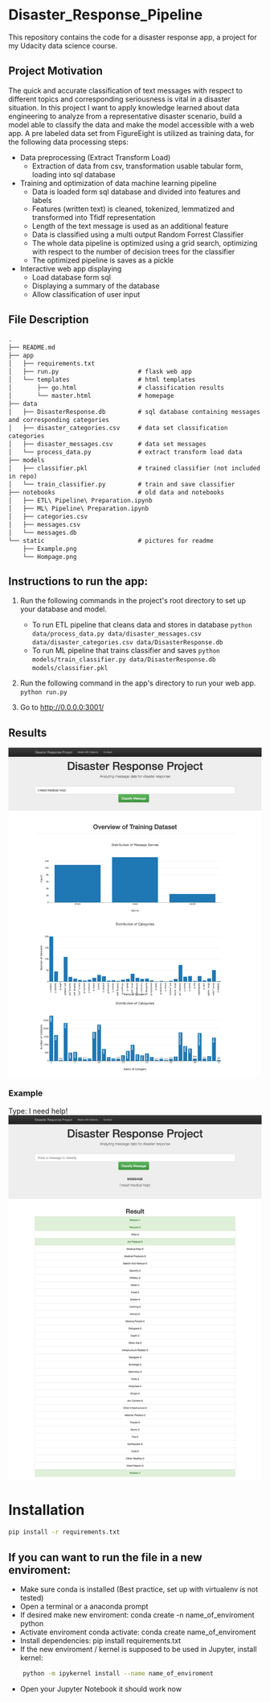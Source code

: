 # Disaster_Response_Pipeline
This repository contains the code for a disaster response app, a project for my Udacity data science course.

## Project Motivation

The quick and accurate classification of text messages with respect to different topics and corresponding seriousness is vital in a disaster situation. In this project I want to apply knowledge learned about data engineering to analyze from  a representative disaster scenario, build a model able to classify the data and make the model accessible with a web app. A pre labeled data set from FigureEight is utilized as training data, for 
the following data processing steps:

- Data preprocessing (Extract Transform Load)
    - Extraction of data from csv, transformation usable tabular form, loading into sql database
- Training and optimization of data machine learning pipeline
    - Data is loaded form sql database and divided into features and labels
    - Features (written text) is cleaned, tokenized, lemmatized and transformed into Tfidf representation
    - Length of the text message is used as an additional feature
    - Data is classified using a multi output Random Forrest Classifier
    - The whole data pipeline is optimized using a grid search, optimizing with respect to the number of decision trees for the classifier
    - The optimized pipeline is saves as a pickle
- Interactive web app displaying
    - Load database form sql
    - Displaying a summary of the database
    - Allow classification of user input

## File Description
```
.  
├── README.md
├── app                              
│   ├── requirements.txt
│   ├── run.py                      # flask web app
│   └── templates                   # html templates
│       ├── go.html                 # classification results
│       └── master.html             # homepage
├── data
│   ├── DisasterResponse.db         # sql database containing messages and corresponding categories
│   ├── disaster_categories.csv     # data set classification categories
│   ├── disaster_messages.csv       # data set messages
│   └── process_data.py             # extract transform load data
├── models
│   ├── classifier.pkl              # trained classifier (not included in repo)
│   └── train_classifier.py         # train and save classifier
├── notebooks                       # old data and notebooks
│   ├── ETL\ Pipeline\ Preparation.ipynb
│   ├── ML\ Pipeline\ Preparation.ipynb
│   ├── categories.csv
│   ├── messages.csv
│   └── messages.db
└── static                          # pictures for readme
    ├── Example.png
    └── Hompage.png
```

## Instructions to run the app:
1. Run the following commands in the project's root directory to set up your database and model.

    - To run ETL pipeline that cleans data and stores in database
        `python data/process_data.py data/disaster_messages.csv data/disaster_categories.csv data/DisasterResponse.db`
    - To run ML pipeline that trains classifier and saves
        `python models/train_classifier.py data/DisasterResponse.db models/classifier.pkl`

2. Run the following command in the app's directory to run your web app.
    `python run.py`

3. Go to http://0.0.0.0:3001/

## Results

![Homepage](static/Homepage.png)
### Example
Type: I need help!
![Homepage](static/Example.png)

# Installation 
```bash
pip install -r requirements.txt
```

## If you can want to run the file in a new enviroment:
- Make sure conda is installed (Best practice, set up with virtualenv is not tested)
- Open a terminal or a anaconda prompt
- If desired make new enviroment: conda create -n name_of_enviroment python
- Activate enviroment conda activate: conda create name_of_enviroment
- Install dependencies: pip install requirements.txt
- If the new enviroment / kernel is supposed to be used in Jupyter, install kernel:
```bash
    python -m ipykernel install --name name_of_enviroment
```
- Open your Jupyter Notebook it should work now



